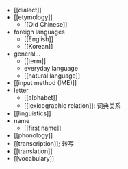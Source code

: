 - [[dialect]]
- [[etymology]]
    - [[Old Chinese]]
- foreign languages
    - [[English]]
    - [[Korean]]
- general...
    - [[term]]
    - everyday language
    - [[natural language]]
- [[input method (IME)]]
- letter
    - [[alphabet]]
    - [[lexicographic relation]]: 词典关系
- [[linguistics]]
- name
    - [[first name]]
- [[phonology]]
- [[transcription]]; 转写
- [[translation]]
- [[vocabulary]]
